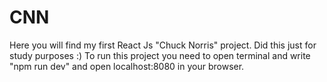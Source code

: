 # CNN
Here you will find my first React Js "Chuck Norris" project. Did this just for study purposes :) To run this project you need to
open terminal and write "npm run dev" and open localhost:8080 in your browser.
